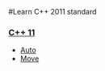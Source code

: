 #Learn C++ 2011 standard

### [C++ 11](https://github.com/learn-langs/cpp/tree/master/cpp11)
  - [Auto](https://github.com/learn-langs/cpp/blob/master/cpp11/auto.cpp)
  - [Move](https://github.com/learn-langs/cpp/blob/master/cpp11/move.cpp)
